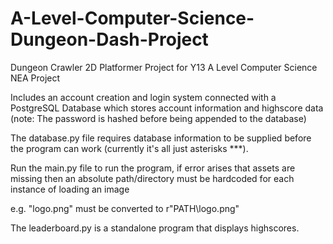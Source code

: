 # A-Level-Computer-Science-Dungeon-Dash-Project
Dungeon Crawler 2D Platformer Project for Y13 A Level Computer Science NEA Project

Includes an account creation and login system connected with a PostgreSQL Database which stores account information and highscore data (note: The password is hashed before being appended to the database) 

The database.py file requires database information to be supplied before the program can work (currently it's all just asterisks ***). 

Run the main.py file to run the program, if error arises that assets are missing then an absolute path/directory must be hardcoded for each instance of loading an image 

e.g. 
"logo.png" must be converted to r"PATH\logo.png"

The leaderboard.py is a standalone program that displays highscores.

